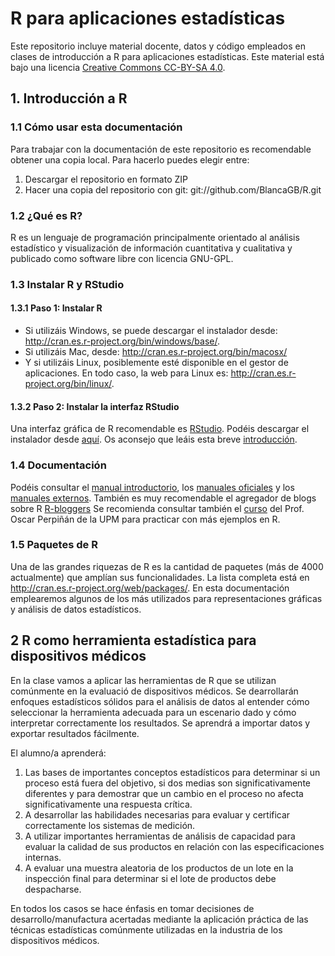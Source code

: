 # R para aplicaciones estadísticas 

Este repositorio incluye material docente, datos y código empleados en clases de introducción a R para aplicaciones estadísticas. Este material está bajo una licencia [Creative Commons CC-BY-SA 4.0](https://creativecommons.org/licenses/by-sa/4.0/ "Creative Commons CC-BY-SA 4.0 title").

## 1. Introducción a R 
### 1.1 Cómo usar esta documentación

Para trabajar con la documentación de este repositorio es recomendable obtener una copia local. Para hacerlo puedes elegir entre: 

1. Descargar el repositorio en formato ZIP
2. Hacer una copia del repositorio con git: git://github.com/BlancaGB/R.git

### 1.2 ¿Qué es R? 

R es un lenguaje de programación principalmente orientado al análisis estadístico y visualización de información cuantitativa y cualitativa y publicado como software libre con licencia GNU-GPL.

### 1.3 Instalar R y RStudio

#### 1.3.1 Paso 1: Instalar R 
* Si utilizáis Windows, se puede descargar el instalador desde: http://cran.es.r-project.org/bin/windows/base/.
* Si utilizáis Mac, desde: http://cran.es.r-project.org/bin/macosx/
* Y si utilizáis Linux, posiblemente esté disponible en el gestor de aplicaciones. En todo caso, la web para Linux es: http://cran.es.r-project.org/bin/linux/.

#### 1.3.2 Paso 2: Instalar la interfaz RStudio 

Una interfaz gráfica de R recomendable es [RStudio](https://www.rstudio.com/products/rstudio/ "RStudio title"). Podéis descargar el instalador desde [aquí](https://www.rstudio.com/products/rstudio/download/ "aquí"). Os aconsejo que leáis esta breve [introducción](https://support.rstudio.com/hc/en-us/articles/200484448-Editing-and-Executing-Code "introducción title").

###  1.4 Documentación

Podéis consultar el [manual introductorio](https://cran.r-project.org/doc/manuals/R-intro.html "manual introductorio title"), los [manuales oficiales](https://cran.r-project.org/manuals.html "manuales oficiales title") y los [manuales externos](https://cran.r-project.org/other-docs.html "manuales externos title"). También es muy recomendable el agregador de blogs sobre R [R-bloggers](https://www.r-bloggers.com/ "R-bloggers") Se recomienda consultar también el [curso](https://github.com/oscarperpinan/R "curso title") del Prof. Oscar Perpiñán de la UPM para practicar con más ejemplos en R. 

### 1.5 Paquetes de R 

Una de las grandes riquezas de R es la cantidad de paquetes (más de 4000 actualmente) que amplían sus funcionalidades. La lista completa está en http://cran.es.r-project.org/web/packages/. En esta documentación emplearemos algunos de los más utilizados para representaciones gráficas y análisis de datos estadísticos. 

## 2 R como herramienta estadística para dispositivos médicos 

En la clase vamos a aplicar las herramientas de R que se utilizan comúnmente en la evaluació de dispositivos médicos. Se dearrollarán enfoques estadísticos sólidos para el análisis de datos al entender cómo seleccionar la herramienta adecuada para un escenario dado y cómo interpretar correctamente los resultados. Se aprendrá a importar datos y exportar resultados fácilmente.

El alumno/a aprenderá: 
1. Las bases de importantes conceptos estadísticos para determinar si un proceso está fuera del objetivo, si dos medias son significativamente diferentes y para demostrar que un cambio en el proceso no afecta significativamente una respuesta crítica. 
2. A desarrollar las habilidades necesarias para evaluar y certificar correctamente los sistemas de medición. 
3. A utilizar importantes herramientas de análisis de capacidad para evaluar la calidad de sus productos en relación con las especificaciones internas. 
4. A evaluar una muestra aleatoria de los productos de un lote en la inspección final para determinar si el lote de productos debe despacharse. 

En todos los casos se hace énfasis en tomar decisiones de desarrollo/manufactura acertadas mediante la aplicación práctica de las técnicas estadísticas comúnmente utilizadas en la industria de los dispositivos médicos.
